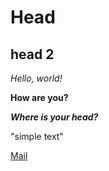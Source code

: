 # Head
## head 2


*Hello, world!*

**How are you?**

***Where is your head?*** 

"simple text" 

[Mail](https://mail.ru)